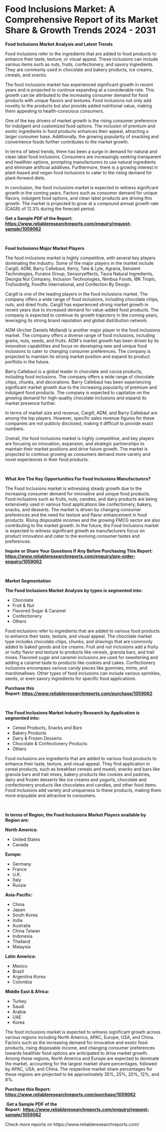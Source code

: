 <p><h1>Food Inclusions Market: A Comprehensive Report of its Market Share & Growth Trends 2024 - 2031</h1></p><p><strong>Food Inclusions Market Analysis and Latest Trends</strong></p>
<p><p>Food inclusions refer to the ingredients that are added to food products to enhance their taste, texture, or visual appeal. These inclusions can include various items such as nuts, fruits, confectionery, and savory ingredients. They are commonly used in chocolate and bakery products, ice creams, cereals, and snacks.</p><p>The food inclusions market has experienced significant growth in recent years and is projected to continue expanding at a considerable rate. This growth can be attributed to the increasing consumer demand for food products with unique flavors and textures. Food inclusions not only add novelty to the products but also provide added nutritional value, making them appealing to health-conscious consumers.</p><p>One of the key drivers of market growth is the rising consumer preference for indulgent and customized food options. The inclusion of premium and exotic ingredients in food products enhances their appeal, attracting a larger consumer base. Additionally, the growing popularity of snacking and convenience foods further contributes to the market growth.</p><p>In terms of latest trends, there has been a surge in demand for natural and clean label food inclusions. Consumers are increasingly seeking transparent and healthier options, prompting manufacturers to use natural ingredients and eliminate artificial additives. Furthermore, there is a growing interest in plant-based and vegan food inclusions to cater to the rising demand for plant-forward diets.</p><p>In conclusion, the food inclusions market is expected to witness significant growth in the coming years. Factors such as consumer demand for unique flavors, indulgent food options, and clean label products are driving this growth. The market is projected to grow at a compound annual growth rate (CAGR) of 12.3% during the forecast period.</p></p>
<p><strong>Get a Sample PDF of the Report:&nbsp; <a href="https://www.reliableresearchreports.com/enquiry/request-sample/1059062">https://www.reliableresearchreports.com/enquiry/request-sample/1059062</a></strong></p>
<p>&nbsp;</p>
<p><strong>Food Inclusions Major Market Players</strong></p>
<p><p>The food inclusions market is highly competitive, with several key players dominating the industry. Some of the major players in the market include Cargill, ADM, Barry Callebaut, Kerry, Tate & Lyle, Agrana, Sensient Technologies, Puratos Group, Sensoryeffects, Taura Natural Ingredients, Georgia Nut Company, Inclusion Technologies, Nimbus Foods, IBK Tropic, Trufoodmfg, Foodflo International, and Confection By Design.</p><p>Cargill is one of the leading players in the food inclusions market. The company offers a wide range of food inclusions, including chocolate chips, nuts, and dried fruits. Cargill has experienced strong market growth in recent years due to increased demand for value-added food products. The company is expected to continue its growth trajectory in the coming years, leveraging its strong brand reputation and global distribution network.</p><p>ADM (Archer Daniels Midland) is another major player in the food inclusions market. The company offers a diverse range of food inclusions, including grains, nuts, seeds, and fruits. ADM's market growth has been driven by its innovation capabilities and focus on developing new and unique food inclusions to cater to changing consumer preferences. The company is projected to maintain its strong market position and expand its product portfolio in the future.</p><p>Barry Callebaut is a global leader in chocolate and cocoa products, including food inclusions. The company offers a wide range of chocolate chips, chunks, and decorations. Barry Callebaut has been experiencing significant market growth due to the increasing popularity of premium and indulgent food products. The company is expected to capitalize on the growing demand for high-quality chocolate inclusions and expand its market presence further.</p><p>In terms of market size and revenue, Cargill, ADM, and Barry Callebaut are among the top players. However, specific sales revenue figures for these companies are not publicly disclosed, making it difficult to provide exact numbers.</p><p>Overall, the food inclusions market is highly competitive, and key players are focusing on innovation, expansion, and strategic partnerships to maintain their market positions and drive future growth. The market is projected to continue growing as consumers demand more variety and novel experiences in their food products.</p></p>
<p>&nbsp;</p>
<p><strong>What Are The Key Opportunities For Food Inclusions Manufacturers?</strong></p>
<p><p>The Food Inclusions market is witnessing steady growth due to the increasing consumer demand for innovative and unique food products. Food inclusions such as fruits, nuts, candies, and dairy products are being extensively used in various food applications like confectionery, bakery, snacks, and desserts. The market is driven by changing consumer preferences and the need for texture and flavor enhancement in food products. Rising disposable incomes and the growing FMCG sector are also contributing to the market growth. In the future, the Food Inclusions market is expected to witness significant growth as manufacturers focus on product innovation and cater to the evolving consumer tastes and preferences.</p></p>
<p><strong>Inquire or Share Your Questions If Any Before Purchasing This Report: <a href="https://www.reliableresearchreports.com/enquiry/pre-order-enquiry/1059062">https://www.reliableresearchreports.com/enquiry/pre-order-enquiry/1059062</a></strong></p>
<p>&nbsp;</p>
<p><strong>Market Segmentation</strong></p>
<p><strong>The Food Inclusions Market Analysis by types is segmented into:</strong></p>
<p><ul><li>Chocolate</li><li>Fruit & Nut</li><li>Flavored Sugar & Caramel</li><li>Confectionery</li><li>Others</li></ul></p>
<p><p>Food inclusions refer to ingredients that are added to various food products to enhance their taste, texture, and visual appeal. The chocolate market type includes chocolate chips, chunks, and shavings that are commonly added to baked goods and ice creams. Fruit and nut inclusions add a fruity or nutty flavor and texture to products like cereals, granola bars, and trail mixes. Flavored sugar and caramel inclusions are used for sweetening and adding a caramel taste to products like cookies and cakes. Confectionery inclusions encompass various candy pieces like gummies, mints, and marshmallows. Other types of food inclusions can include various sprinkles, seeds, or even savory ingredients for specific food applications.</p></p>
<p><strong>Purchase this Report:&nbsp;<a href="https://www.reliableresearchreports.com/purchase/1059062">https://www.reliableresearchreports.com/purchase/1059062</a></strong></p>
<p>&nbsp;</p>
<p><strong>The Food Inclusions Market Industry Research by Application is segmented into:</strong></p>
<p><ul><li>Cereal Products, Snacks and Bars</li><li>Bakery Products</li><li>Dairy & Frozen Desserts</li><li>Chocolate & Confectionery Products</li><li>Others</li></ul></p>
<p><p>Food inclusions are ingredients that are added to various food products to enhance their taste, texture, and visual appeal. They find application in cereal products, such as breakfast cereals and muesli, snacks and bars like granola bars and trail mixes, bakery products like cookies and pastries, dairy and frozen desserts like ice creams and yogurts, chocolate and confectionery products like chocolates and candies, and other food items. Food inclusions add variety and uniqueness to these products, making them more enjoyable and attractive to consumers.</p></p>
<p>&nbsp;</p>
<p><strong>In terms of Region, the Food Inclusions Market Players available by Region are:</strong></p>
<p>
    <p> <strong> North America: </strong>
        <ul>
            <li>United States</li>
            <li>Canada</li>
        </ul>
        </p> 
    <p> <strong> Europe: </strong>
        <ul>
            <li>Germany</li>
            <li>France</li>
            <li>U.K.</li>
            <li>Italy</li>
            <li>Russia</li>
        </ul>
        </p> 
    <p> <strong> Asia-Pacific: </strong>
        <ul>
            <li>China</li>
            <li>Japan</li>
            <li>South Korea</li>
            <li>India</li>
            <li>Australia</li>
            <li>China Taiwan</li>
            <li>Indonesia</li>
            <li>Thailand</li>
            <li>Malaysia</li>
        </ul>
        </p> 
    <p> <strong> Latin America: </strong>
        <ul>
            <li>Mexico</li>
            <li>Brazil</li>
            <li>Argentina Korea</li>
            <li>Colombia</li>
        </ul>
        </p> 
    <p> <strong> Middle East & Africa: </strong>
        <ul>
            <li>Turkey</li>
            <li>Saudi</li>
            <li>Arabia</li>
            <li>UAE</li>
            <li>Korea</li>
        </ul>
    </p>
    </p>
<p><p>The food inclusions market is expected to witness significant growth across various regions including North America, APAC, Europe, USA, and China. Factors such as the increasing demand for innovative and exotic food products, rising disposable income, and changing consumer preferences towards healthier food options are anticipated to drive market growth. Among these regions, North America and Europe are expected to dominate the market, accounting for the largest market share percentages, followed by APAC, USA, and China. The respective market share percentages for these regions are projected to be approximately 35%, 25%, 20%, 12%, and 8%.</p></p>
<p><strong>Purchase this Report: <a href="https://www.reliableresearchreports.com/purchase/1059062">https://www.reliableresearchreports.com/purchase/1059062</a></strong></p>
<p>&nbsp;<strong>Get a Sample PDF of the Report:&nbsp;&nbsp;<a href="https://www.reliableresearchreports.com/enquiry/request-sample/1059062">https://www.reliableresearchreports.com/enquiry/request-sample/1059062</a></strong></p>
<p><strong></strong></p>
<p>Check more reports on https://www.reliableresearchreports.com/</p>
